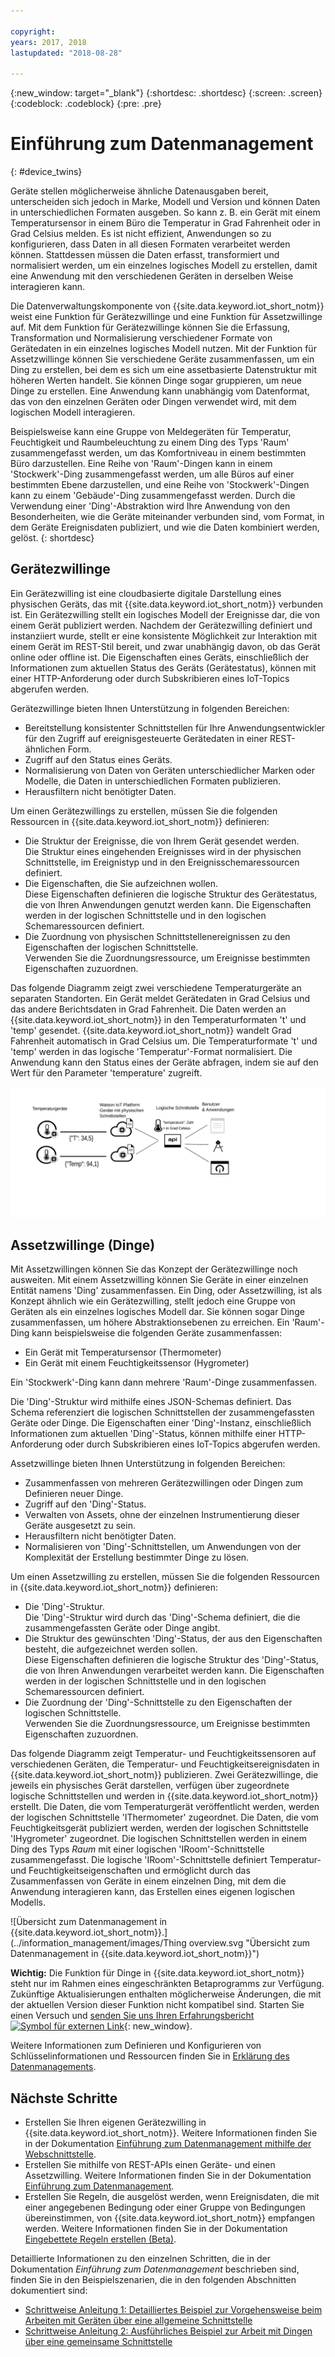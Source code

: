 ```yaml
---

copyright:
years: 2017, 2018
lastupdated: "2018-08-28"

---
```


{:new_window: target="\_blank"}
{:shortdesc: .shortdesc}
{:screen: .screen}
{:codeblock: .codeblock}
{:pre: .pre}

# Einführung zum Datenmanagement
{: #device_twins}

<!--An unprecedented number of devices and sensors exist in the modern world. Connected devices generate vast amounts of digital data at extraordinary speeds. Such volumes of data represent great opportunities but also challenges, in terms of how big data can be processed, analyzed and presented to help to deliver insights and drive transformation.-->

Geräte stellen möglicherweise ähnliche Datenausgaben bereit, unterscheiden sich jedoch in Marke, Modell und Version und können Daten in unterschiedlichen Formaten ausgeben. So kann z. B. ein Gerät mit einem Temperatursensor in einem Büro die Temperatur in Grad Fahrenheit oder in Grad Celsius melden. Es ist nicht effizient, Anwendungen so zu konfigurieren, dass Daten in all diesen Formaten verarbeitet werden können. Stattdessen müssen die Daten erfasst, transformiert und normalisiert werden, um ein einzelnes logisches Modell zu erstellen, damit eine Anwendung mit den verschiedenen Geräten in derselben Weise interagieren kann. 

Die Datenverwaltungskomponente von {{site.data.keyword.iot_short_notm}} weist eine Funktion für Gerätezwillinge und eine Funktion für Assetzwillinge auf. Mit dem Funktion für Gerätezwillinge können Sie die Erfassung, Transformation und Normalisierung verschiedener Formate von Gerätedaten in ein einzelnes logisches Modell nutzen. Mit der Funktion für Assetzwillinge können Sie verschiedene Geräte zusammenfassen, um ein Ding zu erstellen, bei dem es sich um eine assetbasierte Datenstruktur mit höheren Werten handelt. Sie können Dinge sogar gruppieren, um neue Dinge zu erstellen. Eine Anwendung kann unabhängig vom Datenformat, das von den einzelnen Geräten oder Dingen verwendet wird, mit dem logischen Modell interagieren. 

Beispielsweise kann eine Gruppe von Meldegeräten für Temperatur, Feuchtigkeit und Raumbeleuchtung zu einem Ding des Typs 'Raum' zusammengefasst werden, um das Komfortniveau in einem bestimmten Büro darzustellen. Eine Reihe von 'Raum'-Dingen kann in einem 'Stockwerk'-Ding zusammengefasst werden, um alle Büros auf einer bestimmten Ebene darzustellen, und eine Reihe von 'Stockwerk'-Dingen kann zu einem 'Gebäude'-Ding zusammengefasst werden. Durch die Verwendung einer 'Ding'-Abstraktion wird Ihre Anwendung von den Besonderheiten, wie die Geräte miteinander verbunden sind, vom Format, in dem Geräte Ereignisdaten publiziert, und wie die Daten kombiniert werden, gelöst.
{: shortdesc}

## Gerätezwillinge

Ein Gerätezwilling ist eine cloudbasierte digitale Darstellung eines physischen Geräts, das mit {{site.data.keyword.iot_short_notm}} verbunden ist. Ein Gerätezwilling stellt ein logisches Modell der Ereignisse dar, die von einem Gerät publiziert werden. Nachdem der Gerätezwilling definiert und instanziiert wurde, stellt er eine konsistente Möglichkeit zur Interaktion mit einem Gerät im REST-Stil bereit, und zwar unabhängig davon, ob das Gerät online oder offline ist. Die Eigenschaften eines Geräts, einschließlich der Informationen zum aktuellen Status des Geräts (Gerätestatus), können mit einer HTTP-Anforderung oder durch Subskribieren eines IoT-Topics abgerufen werden.

Gerätezwillinge bieten Ihnen Unterstützung in folgenden Bereichen:
- Bereitstellung konsistenter Schnittstellen für Ihre Anwendungsentwickler für den Zugriff auf ereignisgesteuerte Gerätedaten in einer REST-ähnlichen Form.
- Zugriff auf den Status eines Geräts.
- Normalisierung von Daten von Geräten unterschiedlicher Marken oder Modelle, die Daten in unterschiedlichen Formaten publizieren.
- Herausfiltern nicht benötigter Daten.


Um einen Gerätezwillings zu erstellen, müssen Sie die folgenden Ressourcen in {{site.data.keyword.iot_short_notm}} definieren:
- Die Struktur der Ereignisse, die von Ihrem Gerät gesendet werden.  
Die Struktur eines eingehenden Ereignisses wird in der physischen Schnittstelle, im Ereignistyp und in den Ereignisschemaressourcen definiert. 
- Die Eigenschaften, die Sie aufzeichnen wollen.  
Diese Eigenschaften definieren die logische Struktur des Gerätestatus, die von Ihren Anwendungen genutzt werden kann. Die Eigenschaften werden in der logischen Schnittstelle und in den logischen Schemaressourcen definiert.  
- Die Zuordnung von physischen Schnittstellenereignissen zu den Eigenschaften der logischen Schnittstelle.  
Verwenden Sie die Zuordnungsressource, um Ereignisse bestimmten Eigenschaften zuzuordnen.

Das folgende Diagramm zeigt zwei verschiedene Temperaturgeräte an separaten Standorten. Ein Gerät meldet Gerätedaten in Grad Celsius und das andere Berichtsdaten in Grad Fahrenheit. Die Daten werden an {{site.data.keyword.iot_short_notm}} in den Temperaturformaten 't' und 'temp' gesendet. {{site.data.keyword.iot_short_notm}} wandelt Grad Fahrenheit automatisch in Grad Celsius um. Die Temperaturformate 't' und 'temp' werden in das logische 'Temperatur'-Format normalisiert. Die Anwendung kann den Status eines der Geräte abfragen, indem sie auf den Wert für den Parameter 'temperature' zugreift. 

![Übersicht zum Datenmanagement in {{site.data.keyword.iot_short_notm}}.](../information_management/images/ga_im_resources_overview.svg "Übersicht zum Datenmanagement in {{site.data.keyword.iot_short_notm}}")


## Assetzwillinge (Dinge)

Mit Assetzwillingen können Sie das Konzept der Gerätezwillinge noch ausweiten. Mit einem Assetzwilling können Sie Geräte in einer einzelnen Entität namens 'Ding' zusammenfassen. Ein Ding, oder Assetzwilling, ist als Konzept ähnlich wie ein Gerätezwilling, stellt jedoch eine Gruppe von Geräten als ein einzelnes logisches Modell dar. Sie können sogar Dinge zusammenfassen, um höhere Abstraktionsebenen zu erreichen. Ein 'Raum'-Ding kann beispielsweise die folgenden Geräte zusammenfassen:

- Ein Gerät mit Temperatursensor (Thermometer)
- Ein Gerät mit einem Feuchtigkeitssensor (Hygrometer)

Ein 'Stockwerk'-Ding kann dann mehrere 'Raum'-Dinge zusammenfassen. 

Die 'Ding'-Struktur wird mithilfe eines JSON-Schemas definiert. Das Schema referenziert die logischen Schnittstellen der zusammengefassten Geräte oder Dinge. Die Eigenschaften einer 'Ding'-Instanz, einschließlich Informationen zum aktuellen 'Ding'-Status, können mithilfe einer HTTP-Anforderung oder durch Subskribieren eines IoT-Topics abgerufen werden.

Assetzwillinge bieten Ihnen Unterstützung in folgenden Bereichen:
 
- Zusammenfassen von mehreren Gerätezwillingen oder Dingen zum Definieren neuer Dinge.
- Zugriff auf den 'Ding'-Status.
- Verwalten von Assets, ohne der einzelnen Instrumentierung dieser Geräte ausgesetzt zu sein.
- Herausfiltern nicht benötigter Daten.
- Normalisieren von 'Ding'-Schnittstellen, um Anwendungen von der Komplexität der Erstellung bestimmter Dinge zu lösen.


Um einen Assetzwilling zu erstellen, müssen Sie die folgenden Ressourcen in {{site.data.keyword.iot_short_notm}} definieren:

- Die 'Ding'-Struktur.  
Die 'Ding'-Struktur wird durch das 'Ding'-Schema definiert, die die zusammengefassten Geräte oder Dinge angibt.
- Die Struktur des gewünschten 'Ding'-Status, der aus den Eigenschaften besteht, die aufgezeichnet werden sollen.  
Diese Eigenschaften definieren die logische Struktur des 'Ding'-Status, die von Ihren Anwendungen verarbeitet werden kann. Die Eigenschaften werden in der logischen Schnittstelle und in den logischen Schemaressourcen definiert.  
- Die Zuordnung der 'Ding'-Schnittstelle zu den Eigenschaften der logischen Schnittstelle.  
Verwenden Sie die Zuordnungsressource, um Ereignisse bestimmten Eigenschaften zuzuordnen.


Das folgende Diagramm zeigt Temperatur- und Feuchtigkeitssensoren auf verschiedenen Geräten, die Temperatur- und Feuchtigkeitsereignisdaten in {{site.data.keyword.iot_short_notm}} publizieren. Zwei Gerätezwillinge, die jeweils ein physisches Gerät darstellen, verfügen über zugeordnete logische Schnittstellen und werden in {{site.data.keyword.iot_short_notm}} erstellt. Die Daten, die vom Temperaturgerät veröffentlicht werden, werden der logischen Schnittstelle 'IThermometer' zugeordnet. Die Daten, die vom Feuchtigkeitsgerät publiziert werden, werden der logischen Schnittstelle 'IHygrometer' zugeordnet. Die logischen Schnittstellen werden in einem Ding des Typs *Raum* mit einer logischen 'IRoom'-Schnittstelle zusammengefasst. Die logische 'IRoom'-Schnittstelle definiert Temperatur- und Feuchtigkeitseigenschaften und ermöglicht durch das Zusammenfassen von Geräte in einem einzelnen Ding, mit dem die Anwendung interagieren kann, das Erstellen eines eigenen logischen Modells.  

![Übersicht zum Datenmanagement in {{site.data.keyword.iot_short_notm}}.](../information_management/images/Thing overview.svg "Übersicht zum Datenmanagement in {{site.data.keyword.iot_short_notm}}")

**Wichtig:** Die Funktion für Dinge in {{site.data.keyword.iot_short_notm}} steht nur im Rahmen eines eingeschränkten Betaprogramms zur Verfügung. Zukünftige Aktualisierungen enthalten möglicherweise Änderungen, die mit der aktuellen Version dieser Funktion nicht kompatibel sind. Starten Sie einen Versuch und [senden Sie uns Ihren Erfahrungsbericht ![Symbol für externen Link](../../../icons/launch-glyph.svg)](https://developer.ibm.com/answers/smart-spaces/17/internet-of-things.html){: new_window}.


Weitere Informationen zum Definieren und Konfigurieren von Schlüsselinformationen und Ressourcen finden Sie in [Erklärung des Datenmanagements](ga_im_definitions.html). 

## Nächste Schritte

- Erstellen Sie Ihren eigenen Gerätezwilling in {{site.data.keyword.iot_short_notm}}. Weitere Informationen finden Sie in der Dokumentation [Einführung zum Datenmanagement mithilfe der Webschnittstelle](im_ui_flow.html). 
- Erstellen Sie mithilfe von REST-APIs einen Geräte- und einen Assetzwilling. Weitere Informationen finden Sie in der Dokumentation [Einführung zum Datenmanagement](../information_management/getting_started_things.html).  
- Erstellen Sie Regeln, die ausgelöst werden, wenn Ereignisdaten, die mit einer angegebenen Bedingung oder einer Gruppe von Bedingungen übereinstimmen, von {{site.data.keyword.iot_short_notm}} empfangen werden. Weitere Informationen finden Sie in der Dokumentation [Eingebettete Regeln erstellen (Beta)](../information_management/im_rules.html).

Detaillierte Informationen zu den einzelnen Schritten, die in der Dokumentation *Einführung zum Datenmanagement* beschrieben sind, finden Sie in den Beispielszenarien, die in den folgenden Abschnitten dokumentiert sind: 

- [Schrittweise Anleitung 1: Detailliertes Beispiel zur Vorgehensweise beim Arbeiten mit Geräten über eine allgemeine Schnittstelle](ga_im_index_scenario.html#scenario) 
- [Schrittweise Anleitung 2: Ausführliches Beispiel zur Arbeit mit Dingen über eine gemeinsame Schnittstelle](../information_management/im_index_scenario_thing.html#scenario) 


